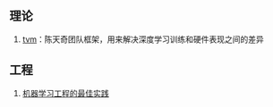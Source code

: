 ## 理论
1. [tvm](http://tvmlang.org/)：陈天奇团队框架，用来解决深度学习训练和硬件表现之间的差异

## 工程
1. [机器学习工程的最佳实践](https://developers.google.com/machine-learning/rules-of-ml/#before_machine_learning)
